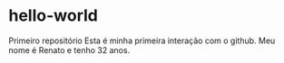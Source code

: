 # hello-world
Primeiro repositório
Esta é minha primeira interação com o github. Meu nome é Renato e tenho 32 anos.
